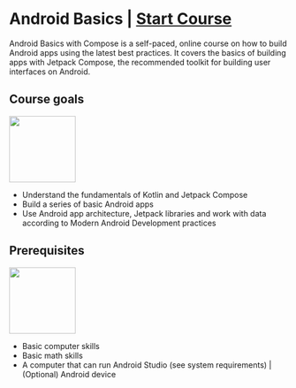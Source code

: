 # Android Basics | [Start Course](https://developer.android.com/courses/android-basics-compose/unit-1)
Android Basics with Compose is a self-paced, online course on how to build Android apps using the latest best practices. It covers the basics of building apps with Jetpack Compose, the recommended toolkit for building user interfaces on Android.

## Course goals 
<img src="https://developer.android.com/static/courses/android-basics-compose/images/ribbon.png" width="120px" height="120px" />

* Understand the fundamentals of Kotlin and Jetpack Compose
* Build a series of basic Android apps
* Use Android app architecture, Jetpack libraries and work with data according to Modern Android Development practices

## Prerequisites 
<img src="https://developer.android.com/static/courses/android-basics-compose/images/laptop.png" width="120px" height="120px" />

* Basic computer skills
* Basic math skills
* A computer that can run Android Studio (see system requirements) | (Optional) Android device



